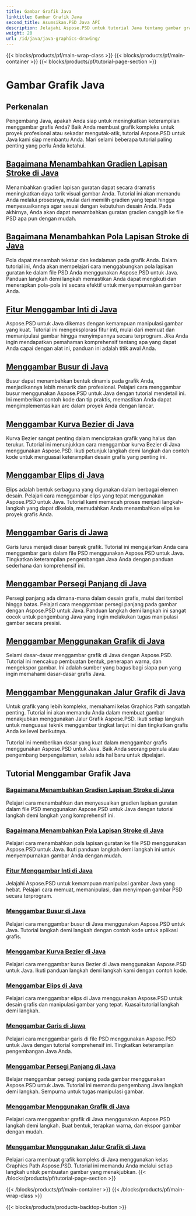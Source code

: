 ```yaml
---
title: Gambar Grafik Java
linktitle: Gambar Grafik Java
second_title: Asumsikan.PSD Java API
description: Jelajahi Aspose.PSD untuk tutorial Java tentang gambar grafis. Pelajari cara menambahkan guratan, menggambar bentuk, dan memanipulasi file PSD dengan panduan langkah demi langkah.
weight: 20
url: /id/java/java-graphics-drawing/
---
```


{{< blocks/products/pf/main-wrap-class >}}
{{< blocks/products/pf/main-container >}}
{{< blocks/products/pf/tutorial-page-section >}}

# Gambar Grafik Java


## Perkenalan

Pengembang Java, apakah Anda siap untuk meningkatkan keterampilan menggambar grafis Anda? Baik Anda membuat grafik kompleks untuk proyek profesional atau sekadar mengutak-atik, tutorial Aspose.PSD untuk Java kami siap membantu Anda. Mari selami beberapa tutorial paling penting yang perlu Anda ketahui.

## [Bagaimana Menambahkan Gradien Lapisan Stroke di Java](./add-stroke-layer-gradient/)

Menambahkan gradien lapisan guratan dapat secara dramatis meningkatkan daya tarik visual gambar Anda. Tutorial ini akan memandu Anda melalui prosesnya, mulai dari memilih gradien yang tepat hingga menyesuaikannya agar sesuai dengan kebutuhan desain Anda. Pada akhirnya, Anda akan dapat menambahkan guratan gradien canggih ke file PSD apa pun dengan mudah.

## [Bagaimana Menambahkan Pola Lapisan Stroke di Java](./add-stroke-layer-pattern/)

Pola dapat menambah tekstur dan kedalaman pada grafik Anda. Dalam tutorial ini, Anda akan mempelajari cara menggabungkan pola lapisan guratan ke dalam file PSD Anda menggunakan Aspose.PSD untuk Java. Panduan langkah demi langkah memastikan Anda dapat mengikuti dan menerapkan pola-pola ini secara efektif untuk menyempurnakan gambar Anda.

## [Fitur Menggambar Inti di Java](./core-drawing-features/)

Aspose.PSD untuk Java dikemas dengan kemampuan manipulasi gambar yang kuat. Tutorial ini mengeksplorasi fitur inti, mulai dari memuat dan memanipulasi gambar hingga menyimpannya secara terprogram. Jika Anda ingin mendapatkan pemahaman komprehensif tentang apa yang dapat Anda capai dengan alat ini, panduan ini adalah titik awal Anda.

## [Menggambar Busur di Java](./drawing-arcs/)

Busur dapat menambahkan bentuk dinamis pada grafik Anda, menjadikannya lebih menarik dan profesional. Pelajari cara menggambar busur menggunakan Aspose.PSD untuk Java dengan tutorial mendetail ini. Ini memberikan contoh kode dan tip praktis, memastikan Anda dapat mengimplementasikan arc dalam proyek Anda dengan lancar.

## [Menggambar Kurva Bezier di Java](./drawing-bezier-curves/)

Kurva Bezier sangat penting dalam menciptakan grafik yang halus dan terukur. Tutorial ini menunjukkan cara menggambar kurva Bezier di Java menggunakan Aspose.PSD. Ikuti petunjuk langkah demi langkah dan contoh kode untuk menguasai keterampilan desain grafis yang penting ini.

## [Menggambar Elips di Java](./drawing-ellipses/)

Elips adalah bentuk serbaguna yang digunakan dalam berbagai elemen desain. Pelajari cara menggambar elips yang tepat menggunakan Aspose.PSD untuk Java. Tutorial kami memecah proses menjadi langkah-langkah yang dapat dikelola, memudahkan Anda menambahkan elips ke proyek grafis Anda.

## [Menggambar Garis di Jawa](./drawing-lines/)

Garis lurus menjadi dasar banyak grafik. Tutorial ini mengajarkan Anda cara menggambar garis dalam file PSD menggunakan Aspose.PSD untuk Java. Tingkatkan keterampilan pengembangan Java Anda dengan panduan sederhana dan komprehensif ini.

## [Menggambar Persegi Panjang di Java](./drawing-rectangles/)

Persegi panjang ada dimana-mana dalam desain grafis, mulai dari tombol hingga batas. Pelajari cara menggambar persegi panjang pada gambar dengan Aspose.PSD untuk Java. Panduan langkah demi langkah ini sangat cocok untuk pengembang Java yang ingin melakukan tugas manipulasi gambar secara presisi.

## [Menggambar Menggunakan Grafik di Java](./drawing-using-graphics/)

Selami dasar-dasar menggambar grafik di Java dengan Aspose.PSD. Tutorial ini mencakup pembuatan bentuk, penerapan warna, dan mengekspor gambar. Ini adalah sumber yang bagus bagi siapa pun yang ingin memahami dasar-dasar grafis Java.

## [Menggambar Menggunakan Jalur Grafik di Java](./drawing-using-graphics-path/)

Untuk grafik yang lebih kompleks, memahami kelas Graphics Path sangatlah penting. Tutorial ini akan memandu Anda dalam membuat gambar menakjubkan menggunakan Jalur Grafik Aspose.PSD. Ikuti setiap langkah untuk menguasai teknik menggambar tingkat lanjut ini dan tingkatkan grafis Anda ke level berikutnya.

Tutorial ini memberikan dasar yang kuat dalam menggambar grafis menggunakan Aspose.PSD untuk Java. Baik Anda seorang pemula atau pengembang berpengalaman, selalu ada hal baru untuk dipelajari.

## Tutorial Menggambar Grafik Java
### [Bagaimana Menambahkan Gradien Lapisan Stroke di Java](./add-stroke-layer-gradient/)
Pelajari cara menambahkan dan menyesuaikan gradien lapisan guratan dalam file PSD menggunakan Aspose.PSD untuk Java dengan tutorial langkah demi langkah yang komprehensif ini.
### [Bagaimana Menambahkan Pola Lapisan Stroke di Java](./add-stroke-layer-pattern/)
Pelajari cara menambahkan pola lapisan guratan ke file PSD menggunakan Aspose.PSD untuk Java. Ikuti panduan langkah demi langkah ini untuk menyempurnakan gambar Anda dengan mudah.
### [Fitur Menggambar Inti di Java](./core-drawing-features/)
Jelajahi Aspose.PSD untuk kemampuan manipulasi gambar Java yang hebat. Pelajari cara memuat, memanipulasi, dan menyimpan gambar PSD secara terprogram.
### [Menggambar Busur di Java](./drawing-arcs/)
Pelajari cara menggambar busur di Java menggunakan Aspose.PSD untuk Java. Tutorial langkah demi langkah dengan contoh kode untuk aplikasi grafis.
### [Menggambar Kurva Bezier di Java](./drawing-bezier-curves/)
Pelajari cara menggambar kurva Bezier di Java menggunakan Aspose.PSD untuk Java. Ikuti panduan langkah demi langkah kami dengan contoh kode.
### [Menggambar Elips di Java](./drawing-ellipses/)
Pelajari cara menggambar elips di Java menggunakan Aspose.PSD untuk desain grafis dan manipulasi gambar yang tepat. Kuasai tutorial langkah demi langkah.
### [Menggambar Garis di Jawa](./drawing-lines/)
Pelajari cara menggambar garis di file PSD menggunakan Aspose.PSD untuk Java dengan tutorial komprehensif ini. Tingkatkan keterampilan pengembangan Java Anda.
### [Menggambar Persegi Panjang di Java](./drawing-rectangles/)
Belajar menggambar persegi panjang pada gambar menggunakan Aspose.PSD untuk Java. Tutorial ini memandu pengembang Java langkah demi langkah. Sempurna untuk tugas manipulasi gambar.
### [Menggambar Menggunakan Grafik di Java](./drawing-using-graphics/)
Pelajari cara menggambar grafik di Java menggunakan Aspose.PSD langkah demi langkah. Buat bentuk, terapkan warna, dan ekspor gambar dengan mudah.
### [Menggambar Menggunakan Jalur Grafik di Java](./drawing-using-graphics-path/)
Pelajari cara membuat grafik kompleks di Java menggunakan kelas Graphics Path Aspose.PSD. Tutorial ini memandu Anda melalui setiap langkah untuk pembuatan gambar yang menakjubkan.
{{< /blocks/products/pf/tutorial-page-section >}}

{{< /blocks/products/pf/main-container >}}
{{< /blocks/products/pf/main-wrap-class >}}

{{< blocks/products/products-backtop-button >}}
